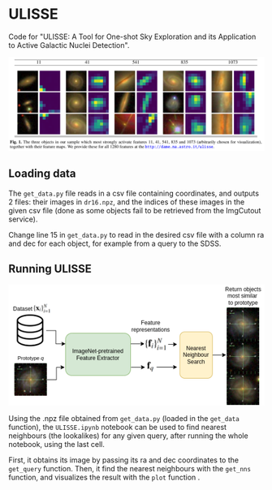 # ULISSE
Code for "ULISSE: A Tool for One-shot Sky Exploration and its Application to Active Galactic Nuclei Detection". 

![Objects activating pretrained features](figures/features.png "features")

## Loading data

The `get_data.py` file reads in a csv file containing coordinates, and outputs 2 files: their images in `dr16.npz`, and the indices of these images in the given csv file (done as some objects fail to be retrieved from the ImgCutout service). 

Change line 15 in `get_data.py` to read in the desired csv file with a column ra and dec for each object, for example from a query to the SDSS.

## Running ULISSE

![ULISSE](figures/ULISSE.png "ULISSE")

Using the .npz file obtained from `get_data.py` (loaded in the `get_data` function), the `ULISSE.ipynb` notebook can be used to find nearest neighbours (the lookalikes) for any given query, after running the whole notebook, using the last cell.

First, it obtains its image by passing its ra and dec coordinates to the `get_query` function. Then, it find the nearest neighbours with the `get_nns` function, and visualizes the result with the `plot` function .
